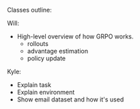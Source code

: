 Classes outline:

Will:

- High-level overview of how GRPO works.
  - rollouts
  - advantage estimation
  - policy update

Kyle:

- Explain task
- Explain environment
- Show email dataset and how it's used
